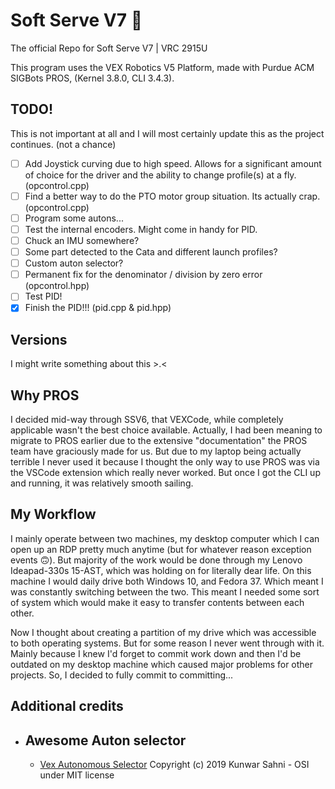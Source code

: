 # Soft Serve V7 🍦
The official Repo for Soft Serve V7 | VRC 2915U

This program uses the VEX Robotics V5 Platform, made with Purdue ACM SIGBots PROS, (Kernel 3.8.0, CLI 3.4.3).

## TODO!
This is not important at all and I will most certainly update this as the project continues. (not a chance)
 - [ ] Add Joystick curving due to high speed. Allows for a significant amount of choice for the driver and the ability to change profile(s) at a fly. (opcontrol.cpp)
 - [ ] Find a better way to do the PTO motor group situation. Its actually crap. (opcontrol.cpp)
 - [ ] Program some autons... 
 - [ ] Test  the internal encoders. Might come in handy for PID.
 - [ ] Chuck an IMU somewhere?
 - [ ] Some part detected to the Cata and different launch profiles? 
 - [ ] Custom auton selector?
 - [ ] Permanent fix for the denominator / division by zero error (opcontrol.hpp)
 - [ ] Test PID!
 - [x] Finish the PID!!! (pid.cpp & pid.hpp)
## Versions
I might write something about this >.< 
## Why PROS
I decided mid-way through SSV6, that VEXCode, while completely applicable wasn't the best choice available. Actually, I had been meaning to migrate to PROS earlier due to the extensive "documentation" the PROS team have graciously made for us.  But due to my laptop being actually terrible I never used it because I thought the only way to use PROS was via the VSCode extension which really never worked. But once I got the CLI up and running, it was relatively smooth sailing. 

## My Workflow
I mainly operate between two machines, my desktop computer which I can open up an RDP pretty much anytime (but for whatever reason exception events 🙃). But majority of the work would be done through my Lenovo Ideapad-330s 15-AST, which was holding on for literally dear life. On this machine I would daily drive both Windows 10, and Fedora 37. Which meant I was constantly switching between the two. This meant I needed some sort of system which would make it easy to transfer contents between each other. 

Now I thought about creating a partition of my drive which was accessible to both operating systems. But for some reason I never went through with it. Mainly because I knew I'd forget to commit work down and then I'd be outdated on my desktop machine which caused major problems for other projects.  So, I decided to fully commit to committing... 

## Additional credits 

 - Awesome Auton selector 
	 - 
	 - [Vex Autonomous Selector](https://github.com/kunwarsahni01/Vex-Autonomous-Selector) Copyright (c) 2019 Kunwar Sahni - OSI under MIT license   
